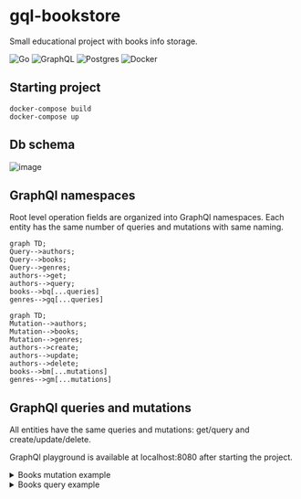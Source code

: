 # gql-bookstore
  Small educational project with books info storage.


![Go](https://img.shields.io/badge/go-%2300ADD8.svg?style=for-the-badge&logo=go&logoColor=white)        ![GraphQL](https://img.shields.io/badge/-GraphQL-E10098?style=for-the-badge&logo=graphql&l.goColor=white)         ![Postgres](https://img.shields.io/badge/postgres-%23316192.svg?style=for-the-badge&logo=postgresql&logoColor=white)         ![Docker](https://img.shields.io/badge/docker-%230db7ed.svg?style=for-the-badge&logo=docker&logoColor=white)


## Starting project

```
docker-compose build
docker-compose up
```

## Db schema

![image](https://github.com/OuntyRio/gql-bookstore/assets/89130450/59be8475-833b-4e04-a0c3-3d1a2991ebef)


## GraphQl namespaces

Root level operation fields are organized into GraphQl namespaces. 
Each entity has the same number of queries and mutations with same naming.

```mermaid
graph TD;
Query-->authors;
Query-->books;
Query-->genres;
authors-->get;
authors-->query;
books-->bq[...queries]
genres-->gq[...queries]
```

```mermaid
graph TD;
Mutation-->authors;
Mutation-->books;
Mutation-->genres;
authors-->create;
authors-->update;
authors-->delete;
books-->bm[...mutations]
genres-->gm[...mutations]
```

## GraphQl queries and mutations

All entities have the same queries and mutations: get/query and create/update/delete.

GraphQl playground is available at localhost:8080 after starting the project. 
<details>

<summary>Books mutation example</summary>

**Creating book**
*One genre and at least one author had been created already*

```
mutation{
  books {
    create(input: {
      title: "Воскресение"
      authors: [1]
      genre: 3
    }) {
      changed {
        id
        title
        authors {
          id
          lastname
          firstname
        }
        genre {
          id
        }
        createdAt
        updatedAt
      }
    }
  }
}
```

Result example
```
{
  "data": {
    "books": {
      "create": {
        "changed": {
          "id": 1,
          "title": "Воскресение",
          "authors": [
            {
              "id": 1,
              "lastname": "Толстой",
              "firstname": "Лев"
            }
          ],
          "genre": {
            "id": 3
          },
          "createdAt": "2024-05-07 11:09:31",
          "updatedAt": "2024-05-07 11:09:31"
        }
      }
    }
  }
}
```

**Updating book**

```
 mutation {
  books {
    update(input: {
      id: 2
      title: "Двенадцать стульев"
      authors: [4, 5]
      genre: 3
    }) {
      changed {
        id
        title
        authors {
          id
          lastname
          firstname
        }
        genre {
          id
          name
        }
      	createdAt
        updatedAt
      }
    }
  }
}
```

Result example
```
{
  "data": {
    "books": {
      "update": {
        "changed": {
          "id": 2,
          "title": "Двенадцать стульев",
          "authors": [
            {
              "id": 4,
              "lastname": "Ильф",
              "firstname": "Илья"
            },
            {
              "id": 5,
              "lastname": "Петров",
              "firstname": "Евгений"
            }
          ],
          "genre": {
            "id": 3,
            "name": ""
          },
          "createdAt": "2024-05-07 11:13:56",
          "updatedAt": "2024-05-07 11:15:06"
        }
      }
    }
  }
}
```

**Deleting book**
```
mutation {
  books {
    delete(input: {
      id: 3
    }) {
      changed {
        id
      }
    }
  }
}
```

Result example
```
{
  "data": {
    "books": {
      "delete": {
        "changed": {
          "id": 3
        }
      }
    }
  }
}
```
</details>

<details>

<summary>Books query example</summary>

**Get book by id** 

```
query {
  books {
    get(id: 1) {
      id
      title
      createdAt
      genre {
        id
      }
      authors {
        id
        lastname
        firstname
        createdAt
      }
    }
  }
}
```

Result example
```
{
  "data": {
    "books": {
      "get": {
        "id": 1,
        "title": "Воскресение",
        "createdAt": "2024-05-07 11:09:31",
        "genre": {
          "id": 3
        },
        "authors": [
          {
            "id": 1,
            "lastname": "Толстой",
            "firstname": "Лев",
            "createdAt": "2024-05-07 11:05:21",
          }
        ]
      }
    }
  }
}
```

**Query books with filter**

```
 query {
  books {
    query(filter: {
      sort:{
        field:"Title"
        order:"ASC"
      }
      pagination:{
        limit: 2
        page:2
      }
    }) {
      books {
        title
        authors {
          lastname
          firstname
        }
        createdAt
      }
      count
    }
  }
}
```
Result example
```
{
  "data": {
    "books": {
      "query": {
        "books": [
          {
            "title": "Золотой теленок",
            "authors": [
              {
                "lastname": "Ильф",
                "firstname": "Илья"
              },
              {
                "lastname": "Петров",
                "firstname": "Евгений"
              }
            ],
            "createdAt": "2024-05-07 11:21:42"
          },
          {
            "title": "Координаты чудес",
            "authors": [
              {
                "lastname": "Шекли",
                "firstname": "Роберт"
              }
            ],
            "createdAt": "2024-05-07 11:21:27"
          }
        ],
        "count": 5
      }
    }
  }
}
```
</details>
